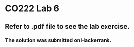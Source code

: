 # CO222 Lab 6

## Refer to .pdf file to see the lab exercise.

### The solution was submitted on Hackerrank.
